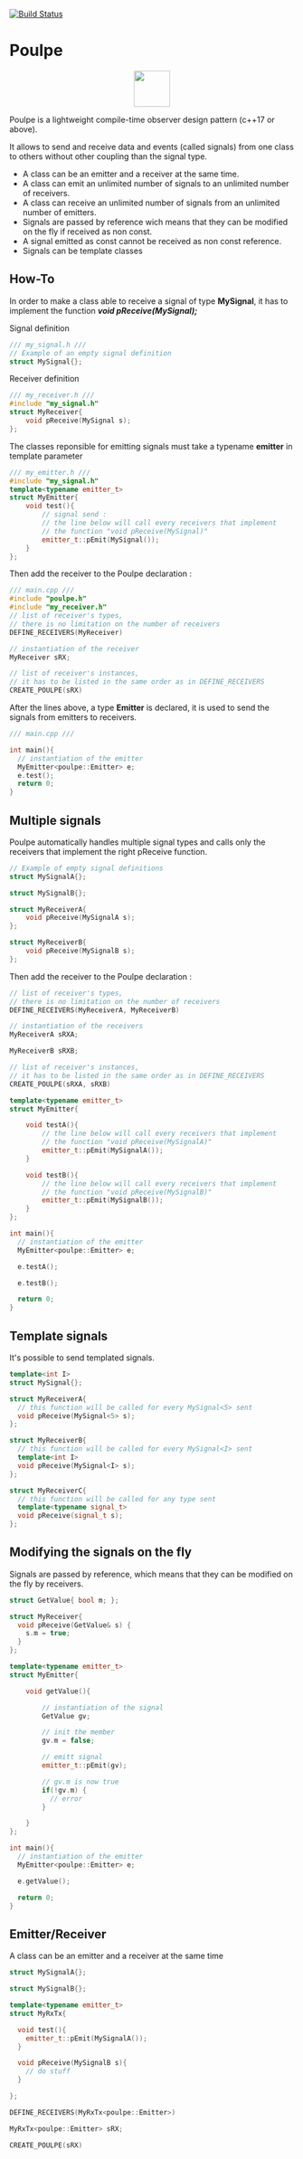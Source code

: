 [![Build Status](https://travis-ci.com/ThomasAUB/Poulpe.svg?branch=master)](https://travis-ci.com/ThomasAUB/Poulpe)

# Poulpe

<p align="center">
  <img width="64" height="64" src="icon.png">
</p>

  Poulpe is a lightweight compile-time observer design pattern (c++17 or above).

  It allows to send and receive data and events (called signals) from one class to others without other coupling than the signal type.

- A class can be an emitter and a receiver at the same time.
- A class can emit an unlimited number of signals to an unlimited number of receivers.
- A class can receive an unlimited number of signals from an unlimited number of emitters.
- Signals are passed by reference wich means that they can be modified on the fly if received as non const.
- A signal emitted as const cannot be received as non const reference.
- Signals can be template classes


## How-To

  In order to make a class able to receive a signal of type **MySignal**, it has to implement the function ***void pReceive(MySignal);***

  Signal definition

```cpp
/// my_signal.h ///
// Example of an empty signal definition
struct MySignal{};
```

  Receiver definition
  
```cpp
/// my_receiver.h ///
#include "my_signal.h"
struct MyReceiver{
    void pReceive(MySignal s);
};
```

  The classes reponsible for emitting signals must take a typename **emitter** in template parameter

```cpp
/// my_emitter.h ///
#include "my_signal.h"
template<typename emitter_t>
struct MyEmitter{
    void test(){
        // signal send : 
        // the line below will call every receivers that implement 
        // the function "void pReceive(MySignal)"
        emitter_t::pEmit(MySignal());
    }
};
```

  Then add the receiver to the Poulpe declaration :

```cpp
/// main.cpp ///
#include "poulpe.h"
#include "my_receiver.h"
// list of receiver's types,
// there is no limitation on the number of receivers
DEFINE_RECEIVERS(MyReceiver)

// instantiation of the receiver
MyReceiver sRX;

// list of receiver's instances,
// it has to be listed in the same order as in DEFINE_RECEIVERS
CREATE_POULPE(sRX)
```

After the lines above, a type **Emitter** is declared, it is used to send the signals from emitters to receivers.

```cpp
/// main.cpp ///

int main(){
  // instantiation of the emitter
  MyEmitter<poulpe::Emitter> e;
  e.test();
  return 0;
}

```


## Multiple signals

Poulpe automatically handles multiple signal types and calls only the receivers that implement the right pReceive function.

```cpp
// Example of empty signal definitions
struct MySignalA{};

struct MySignalB{};
```


```cpp
struct MyReceiverA{
    void pReceive(MySignalA s);
};

struct MyReceiverB{
    void pReceive(MySignalB s);
};
```

  Then add the receiver to the Poulpe declaration :

```cpp
// list of receiver's types,
// there is no limitation on the number of receivers
DEFINE_RECEIVERS(MyReceiverA, MyReceiverB)

// instantiation of the receivers
MyReceiverA sRXA;

MyReceiverB sRXB;

// list of receiver's instances,
// it has to be listed in the same order as in DEFINE_RECEIVERS
CREATE_POULPE(sRXA, sRXB)
```

```cpp
template<typename emitter_t>
struct MyEmitter{

    void testA(){        
        // the line below will call every receivers that implement 
        // the function "void pReceive(MySignalA)"
        emitter_t::pEmit(MySignalA());
    }

    void testB(){
        // the line below will call every receivers that implement 
        // the function "void pReceive(MySignalB)"
        emitter_t::pEmit(MySignalB());
    }
};

int main(){
  // instantiation of the emitter
  MyEmitter<poulpe::Emitter> e;

  e.testA();

  e.testB();

  return 0;
}
```

## Template signals
It's possible to send templated signals.

```cpp
template<int I>
struct MySignal{};
```

```cpp
struct MyReceiverA{
  // this function will be called for every MySignal<5> sent
  void pReceive(MySignal<5> s);
};

struct MyReceiverB{
  // this function will be called for every MySignal<I> sent
  template<int I>
  void pReceive(MySignal<I> s);
};

struct MyReceiverC{
  // this function will be called for any type sent
  template<typename signal_t>
  void pReceive(signal_t s);
};
```

## Modifying the signals on the fly
Signals are passed by reference, which means that they can be modified on the fly by receivers.

```cpp
struct GetValue{ bool m; };
```

```cpp
struct MyReceiver{
  void pReceive(GetValue& s) {
    s.m = true;
  }
};
```

```cpp
template<typename emitter_t>
struct MyEmitter{

    void getValue(){        

        // instantiation of the signal
        GetValue gv;

        // init the member
        gv.m = false;

        // emitt signal
        emitter_t::pEmit(gv);

        // gv.m is now true
        if(!gv.m) {
          // error
        }

    }
};

int main(){
  // instantiation of the emitter
  MyEmitter<poulpe::Emitter> e;

  e.getValue();

  return 0;
}
```

## Emitter/Receiver
A class can be an emitter and a receiver at the same time

```cpp
struct MySignalA{};

struct MySignalB{};
```


```cpp
template<typename emitter_t>
struct MyRxTx{

  void test(){
    emitter_t::pEmit(MySignalA());
  }

  void pReceive(MySignalB s){
    // do stuff
  }

};
```

```cpp
DEFINE_RECEIVERS(MyRxTx<poulpe::Emitter>)

MyRxTx<poulpe::Emitter> sRX;

CREATE_POULPE(sRX)
```
